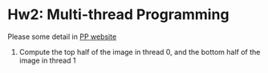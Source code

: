 # Hw2: Multi-thread Programming

Please some detail in [PP website](https://nycu-sslab.github.io/PP-f22/assignments/HW2/)

1. Compute the top half of the image in thread 0, and the bottom half of the image in thread 1